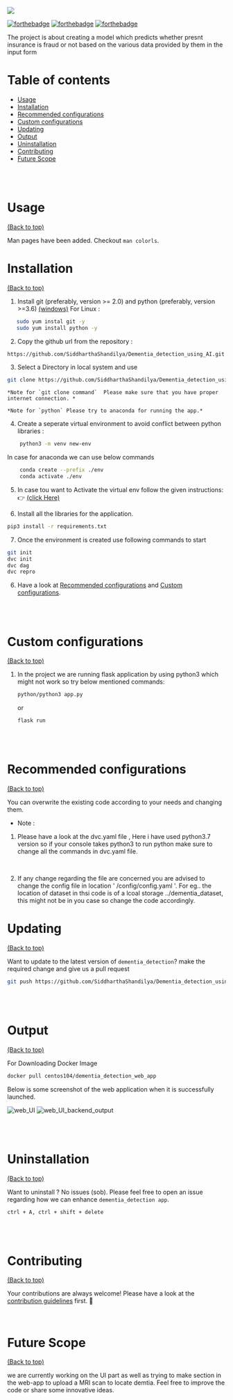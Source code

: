 ![](https://socialify.git.ci/SiddharthaShandilya/Dementia_detection_using_AI/image?description=1&font=Inter&forks=1&issues=1&language=1&name=1&owner=1&pattern=Circuit%20Board&pulls=1&stargazers=1&theme=Dark)



[![forthebadge](https://forthebadge.com/images/badges/built-by-developers.svg)](http://forthebadge.com)   [![forthebadge](https://forthebadge.com/images/badges/made-with-python.svg)](http://forthebadge.com)      [![forthebadge](https://forthebadge.com/images/badges/60-percent-of-the-time-works-every-time.svg)](https://forthebadge.com)

<!--
[![Gem Version](https://badge.fury.io/rb/colorls.svg)](https://badge.fury.io/rb/colorls)
[![CI](https://github.com/athityakumar/colorls/actions/workflows/ruby.yml/badge.svg)](https://github.com/athityakumar/colorls/actions/workflows/ruby.yml)
[![PRs Welcome](https://img.shields.io/badge/PRs-welcome-brightgreen.svg?style=shields)](http://makeapullrequest.com)
-->
The project is about creating a model which predicts whether presnt insurance is fraud or not based on the various data provided by them in the input form



<!-- #`oh-my-zsh` with `powerlevel9k` theme and `powerline nerd-font + awesome-config` font with the `Solarized Dark` color theme. 

 ![image](https://user-images.githubusercontent.com/17109060/32149040-04f3125c-bd25-11e7-8003-66fd29bc18d4.png)

*If you're interested in knowing the powerlevel9k configuration to get this prompt, have a look at [this gist](https://gist.github.com/athityakumar/1bd5e9e24cd2a1891565573a893993eb).*

-->

# Table of contents

- [Usage](#usage)
- [Installation](#installation)
- [Recommended configurations](#recommended-configurations)
- [Custom configurations](#custom-configurations)
- [Updating](#updating)
- [Output](#output)
- [Uninstallation](#uninstallation)
- [Contributing](#contributing)
- [Future Scope](#future-scope)


</br></br>

# Usage

[(Back to top)](#table-of-contents)

Man pages have been added. Checkout `man colorls`.


# Installation


[(Back to top)](#table-of-contents)

1. Install git (preferably, version >= 2.0) and python (preferably, version >=3.6)
 [(windows)](https://www.maketecheasier.com/install-git-bash-on-windows/)
 For Linux :
 ```bash
    sudo yum instal git -y
    sudo yum install python -y
 ```
 
2. Copy the github url from the repository : 

 ```bash
 https://github.com/SiddharthaShandilya/Dementia_detection_using_AI.git
 ```

3. Select a Directory in local system and use 

  ```bash 
  git clone https://github.com/SiddharthaShandilya/Dementia_detection_using_AI.git          
  ```

    *Note for `git clone command`  Please make sure that you have proper internet connection. *

    *Note for `python` Please try to anaconda for running the app.*  

4. Create a seperate virtual environment to avoid conflict between python libraries :
```bash
    python3 -m venv new-env 
```
In case for anaconda we can use below commands
```bash
    conda create --prefix ./env
    conda activate ./env
```

5. In case tou want to Activate the virtual env follow the given instructions: 👉 [(click Here)](https://www.programshelp.com/help/python/activate_virtual_environment_python_windows_10.html)

6. Install all the libraries for the application.
```bash
pip3 install -r requirements.txt
```
7. Once the environment is created use following commands to start
```bash
git init
dvc init
dvc dag
dvc repro
```

6. Have a look at [Recommended configurations](#recommended-configurations) and [Custom configurations](#custom-configurations).


</br></br>


# Custom configurations

[(Back to top)](#table-of-contents)

1. In the project we are running flask application by using python3  which might not work so try below mentioned commands:
    ```sh
    python/python3 app.py
    ```
    or
    ```sh
    flask run 
    ```

</br></br>



# Recommended configurations

[(Back to top)](#table-of-contents)


You can overwrite the existing code according to your needs and changing them.

- Note :

1. Please have a look at the dvc.yaml file , Here i have used python3.7 version so if your console takes python3 to run python make sure to change all the commands in dvc.yaml file.

<br>

2. If any change regarding the file are concerned you are advised to change the config file in location ' /config/config.yaml '. For eg.. the location of dataset in thsi code is of a lcoal storage ../dementia_dataset, this might not be in you case so change the code accordingly.

 

# Updating

[(Back to top)](#table-of-contents)

Want to update to the latest version of `dementia_detection`? make the required change and give us a pull request
 
```sh
git push https://github.com/SiddharthaShandilya/Dementia_detection_using_AI.git
```



</br></br>

# Output
[(Back to top)](#table-of-contents)

For Downloading Docker Image
```sh
docker pull centos104/dementia_detection_web_app
```

Below is some screenshot of the web application when it is successfully launched.


![web_UI](https://github.com/SiddharthaShandilya/Dementia_detection_using_AI/blob/master/screen_shots/test_web1_front.png)
![web_UI_backend_output](https://github.com/SiddharthaShandilya/Dementia_detection_using_AI/blob/master/screen_shots/test_web1_back.png)


<br></br>

# Uninstallation

[(Back to top)](#table-of-contents)

Want to uninstall ? No issues (sob). Please feel free to open an issue regarding how we can enhance `dementia_detection app`.


```sh
ctrl + A, ctrl + shift + delete
```


</br></br>

# Contributing

[(Back to top)](#table-of-contents)

Your contributions are always welcome! Please have a look at the [contribution guidelines](CONTRIBUTING.md) first. :tada:


</br>

# Future Scope
[(Back to top)](#table-of-contents)

we are currently working on the UI part as well as trying to make section in the web-app to upload a MRI scan to locate demtia. Feel free to improve the code or share some innovative ideas.



